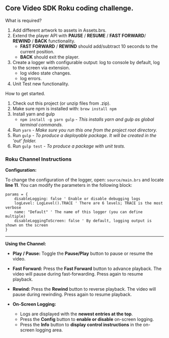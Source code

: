 ## Core Video SDK Roku coding challenge.

What is required?

1. Add different artwork to assets in Assets.brs.
2. Extend the player API with **PAUSE** / **RESUME** / **FAST FORWARD**/ **REWIND** / **BACK** functionality.
    * **FAST FORWARD** / **REWIND** should add/subtract 10 seconds to the current position.
    * **BACK** should exit the player.
3. Create a logger with configurable output: log to console by default, log to the screen via extension.
    * log video state changes.
    * log errors.
4. Unit Test new functionality.

How to get started.

1. Check out this project (or unzip files from .zip).
2. Make sure npm is installed with: `brew install npm`
3. Install yarn and gulp 
    * `npm install -g yarn gulp` - *This installs yarn and gulp as global terminal commands.*
4. Run `yarn` - *Make sure you run this one from the project root directory.*
5. Run `gulp` - *To produce a deployable package. It will be created in the 'out' folder.*
6. Run `gulp test` - *To produce a package with unit tests.*



### **Roku Channel Instructions**

**Configuration:**

To change the configuration of the logger, open:
`source/main.brs` and locate **line 11**.
You can modify the parameters in the following block:

```brightscript
params = {
    disableLogging: false ' Enable or disable debugging logs
    logLevel: LogLevel().TRACE ' There are 6 levels; TRACE is the most verbose
    name: "Default" ' The name of this logger (you can define multiple)
    disableLoggingToScreen: false ' By default, logging output is shown on the screen
}
```

---

**Using the Channel:**

* **Play / Pause:**
  Toggle the **Pause/Play** button to pause or resume the video.

* **Fast Forward:**
  Press the **Fast Forward** button to advance playback.
  The video will pause during fast-forwarding. Press again to resume playback.

* **Rewind:**
  Press the **Rewind** button to reverse playback.
  The video will pause during rewinding. Press again to resume playback.

* **On-Screen Logging:**

  * Logs are displayed with the **newest entries at the top**.
  * Press the **Config** button to **enable or disable** on-screen logging.
  * Press the **Info** button to **display control instructions** in the on-screen logging area.
